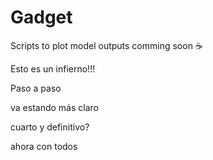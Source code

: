 # Gadget
Scripts to plot model outputs comming soon   :coffee:

Esto es un infierno!!!

Paso a paso

va estando más claro

cuarto y definitivo?

ahora con todos